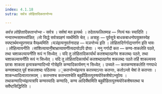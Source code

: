 ```yaml
---
index: 4.1.18
sutra: सर्वत्र लोहितादिकतान्तेभ्यः

---
```

_सर्वत्र लोहितादिकतान्तेभ्यः_ - सर्वत्र । सर्वषां मत इत्यर्थः । तदेतत्फलितमाह — नित्यं ष्फः स्यादिति । नन्वारम्भसामर्थ्यान्नित् ।त्वे सिद्धे सर्वत्रग्रहणं व्यर्थमिति चेत् । अत्राहुः — पूर्वसूत्रे बाधकबाधनोपयुक्तस्येह स्पष्टार्थमभ्युपगमान्न वैयथ्र्यमिति ।यञ॑इत्यनुवर्तनादाह — यञन्तेभ्य इति । लोहितादिर्गर्गाद्यन्तर्गण इति भावः । लौहित्यायनीति ।सांशित्यायानी॒॑बाभ्राव्यायणी॑त्यदायोऽपि ज्ञेयाः । ननु गर्गादौ कत — कण्व-शकलेति पठते, तथा चशाकल्यायनी॑ति रूपं न सिध्येत् । यदि तु लोहितादिकार्यार्थं कतशब्दात्प्रागेव शकलब्दः पठते, तथा चशाकल्यायनी॑ति रूपं न सिध्येत् । यदि तु लोहितादिकार्यार्थं कतशब्दात्प्रागेव शकलब्दः पठते तर्हि शाकल्यस्य छात्राः शाकला इत्यत्रकण्वादिभ्यो गोत्रे॑इति कण्वादिकार्यमण् न सिध्येत् । उच्यते — कतकण्वशकलेति गणपाधे कण्वशब्दात् पूर्वं शकलशब्दः पठितव्यः ।॒कतन्तेभ्य॑इत्यत्र कतस्याऽन्तः कतन्तः, कतोऽन्तो येषां ते कतन्ताः । शाकन्ध्वादित्वात्पररूपम् । कतन्तश्च कतन्ताश्चेति बहुव्रीहितत्पुरुषयोरेकशेषोऽभ्युपेयः । तथाकण्वादिभ्य॑इत्यत्रापि कण्वस्यादिः कण्वादिः, कण्व आदिर्येषामिति बहुव्रीहितत्पुरुषयोरेकशेषस्तथा च सर्वेष्टसिद्धिरिति ।